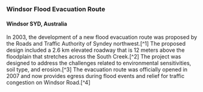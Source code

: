 ### Windsor Flood Evacuation Route
#### Windsor SYD, Australia

In 2003, the development of a new flood evacuation route was proposed by the Roads and Traffic Authority of Syndey northwest.[^1] The proposed design included a 2.6 km elevated roadway that is 12 meters above the floodplain that stretches across the South Creek.[^2] The project was designed to address the challenges related to environmental sensitivities, soil type, and erosion.[^3] The evacuation route was officially opened in 2007 and now provides egress during flood events and relief for traffic congestion on Windsor Road.[^4] 